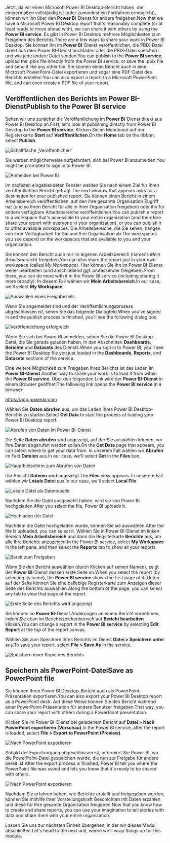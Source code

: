 <span data-ttu-id="527ed-101">Jetzt, da wir einen Microsoft Power BI Desktop-Bericht haben, der einigermaßen vollständig ist (oder zumindest ein Fortfahren ermöglicht), können wir ihn über den **Power BI**-Dienst für andere freigeben.</span><span class="sxs-lookup"><span data-stu-id="527ed-101">Now that we have a Microsoft Power BI Desktop report that's reasonably complete (or at least ready to move ahead with), we can share it with others by using the **Power BI service**.</span></span> <span data-ttu-id="527ed-102">Es gibt in Power BI Desktop mehrere Möglichkeiten zum Freigeben des Berichts.</span><span class="sxs-lookup"><span data-stu-id="527ed-102">There are a few ways to share your work in Power BI Desktop.</span></span> <span data-ttu-id="527ed-103">Sie können ihn im **Power BI**-Dienst veröffentlichen, die PBIX-Datei direkt aus dem Power BI-Dienst hochladen oder die PBIX-Datei speichern und wie jede andere Datei senden.</span><span class="sxs-lookup"><span data-stu-id="527ed-103">You can publish to the **Power BI service**, upload the .pbix file directly from the Power BI service, or save the .pbix file and send it like any other file.</span></span> <span data-ttu-id="527ed-104">Sie können einen Bericht auch in eine Microsoft PowerPoint-Datei exportieren und sogar eine PDF-Datei des Berichts erstellen.</span><span class="sxs-lookup"><span data-stu-id="527ed-104">You can also export a report to a Microsoft PowerPoint file, and can even create a PDF file of your report.</span></span>

## <a name="publish-to-the-power-bi-service"></a><span data-ttu-id="527ed-105">Veröffentlichen des Berichts im Power BI-Dienst</span><span class="sxs-lookup"><span data-stu-id="527ed-105">Publish to the Power BI service</span></span>
<span data-ttu-id="527ed-106">Sehen wir uns zunächst die Veröffentlichung im **Power BI**-Dienst direkt aus Power BI Desktop an.</span><span class="sxs-lookup"><span data-stu-id="527ed-106">First, let's look at publishing directly from Power BI Desktop to the **Power BI service**.</span></span> <span data-ttu-id="527ed-107">Klicken Sie im Menüband auf der Registerkarte **Start** auf **Veröffentlichen**.</span><span class="sxs-lookup"><span data-stu-id="527ed-107">On the **Home** tab on the ribbon, select **Publish**.</span></span>

![Schaltfläche „Veröffentlichen“](../media/pbid-share_01.png)

<span data-ttu-id="527ed-109">Sie werden möglicherweise aufgefordert, sich bei Power BI anzumelden.</span><span class="sxs-lookup"><span data-stu-id="527ed-109">You might be prompted to sign in to Power BI.</span></span>

![Anmelden bei Power BI](../media/pbid-share_02.png)

<span data-ttu-id="527ed-111">Im nächsten eingeblendeten Fenster werden Sie nach einem Ziel für Ihren veröffentlichten Bericht gefragt.</span><span class="sxs-lookup"><span data-stu-id="527ed-111">The next window that appears asks for a destination for your published report.</span></span> <span data-ttu-id="527ed-112">Sie können einen Bericht in einem Arbeitsbereich veröffentlichen, auf den Ihre gesamte Organisation Zugriff hat (und so Ihren Bericht für alle in Ihrer Organisation freigeben) oder ihn für andere verfügbare Arbeitsbereiche veröffentlichen.</span><span class="sxs-lookup"><span data-stu-id="527ed-112">You can publish a report to a workspace that's accessible to your entire organization (and therefore share your report with everyone in your organization), or you can publish it to other available workspaces.</span></span> <span data-ttu-id="527ed-113">Die Arbeitsbereiche, die Sie sehen, hängen von ihrer Verfügbarkeit für Sie und Ihre Organisation ab.</span><span class="sxs-lookup"><span data-stu-id="527ed-113">The workspaces you see depend on the workspaces that are available to you and your organization.</span></span>

<span data-ttu-id="527ed-114">Sie können den Bericht auch nur im eigenen Arbeitsbereich (namens *Mein Arbeitsbereich*) freigeben.</span><span class="sxs-lookup"><span data-stu-id="527ed-114">You can also share the report just in your own workspace (called *My Workspace*).</span></span> <span data-ttu-id="527ed-115">Hier können Sie ihn im Power BI-Dienst weiter bearbeiten (und anschließend ggf. umfassender freigeben).</span><span class="sxs-lookup"><span data-stu-id="527ed-115">From there, you can do more with it in the Power BI service (including sharing it more broadly).</span></span> <span data-ttu-id="527ed-116">In diesem Fall wählen wir **Mein Arbeitsbereich**.</span><span class="sxs-lookup"><span data-stu-id="527ed-116">In our case, we'll select **My Workspace**.</span></span>

![Auswählen eines Freigabeziels](../media/pbid-share_02b.png)

<span data-ttu-id="527ed-118">Wenn Sie angemeldet sind und der Veröffentlichungsprozess abgeschlossen ist, sehen Sie das folgende Dialogfeld.</span><span class="sxs-lookup"><span data-stu-id="527ed-118">When you've signed in and the publish process is finished, you'll see the following dialog box.</span></span>

![Veröffentlichung erfolgreich](../media/pbid-share_03.png)

<span data-ttu-id="527ed-120">Wenn Sie sich bei Power BI anmelden, sehen Sie die Power BI Desktop-Datei, die Sie gerade geladen haben, in den Abschnitten **Dashboards**, **Berichte** und **Datasets** des Diensts.</span><span class="sxs-lookup"><span data-stu-id="527ed-120">When you sign in to Power BI, you'll see the Power BI Desktop file you just loaded in the **Dashboards**, **Reports**, and **Datasets** sections of the service.</span></span>

<span data-ttu-id="527ed-121">Eine weitere Möglichkeit zum Freigeben Ihres Berichts ist das Laden im **Power BI-Dienst**.</span><span class="sxs-lookup"><span data-stu-id="527ed-121">Another way to share your work is to load it from within the **Power BI service**.</span></span> <span data-ttu-id="527ed-122">Über den folgenden Link wird der **Power BI-Dienst** in einem Browser geöffnet:</span><span class="sxs-lookup"><span data-stu-id="527ed-122">The following link opens the **Power BI service** in a browser:</span></span>

<https://app.powerbi.com>

<span data-ttu-id="527ed-123">Wählen Sie **Daten abrufen** aus, um das Laden Ihres Power BI Desktop-Berichts zu starten.</span><span class="sxs-lookup"><span data-stu-id="527ed-123">Select **Get Data** to start the process of loading your Power BI Desktop report.</span></span>

![Abrufen von Daten im Power BI-Dienst](../media/pbid-share_04.png)

<span data-ttu-id="527ed-125">Die Seite **Daten abrufen** wird angezeigt, auf der Sie auswählen können, wo Ihre Daten abgerufen werden sollen.</span><span class="sxs-lookup"><span data-stu-id="527ed-125">On the **Get Data** page that appears, you can select where to get your data from.</span></span> <span data-ttu-id="527ed-126">In unserem Fall wählen wir **Abrufen** im Feld **Dateien** aus.</span><span class="sxs-lookup"><span data-stu-id="527ed-126">In our case, we'll select **Get** in the **Files** box.</span></span>

![Hauptbildschirm zum Abrufen von Daten](../media/pbid-share_05.png)

<span data-ttu-id="527ed-128">Die Ansicht **Dateien** wird angezeigt.</span><span class="sxs-lookup"><span data-stu-id="527ed-128">The **Files** view appears.</span></span> <span data-ttu-id="527ed-129">In unserem Fall wählen wir **Lokale Datei** aus.</span><span class="sxs-lookup"><span data-stu-id="527ed-129">In our case, we'll select **Local File**.</span></span>

![Lokale Datei als Datenquelle](../media/pbid-share_06.png)

<span data-ttu-id="527ed-131">Nachdem Sie die Datei ausgewählt haben, wird sie von Power BI hochgeladen.</span><span class="sxs-lookup"><span data-stu-id="527ed-131">After you select the file, Power BI uploads it.</span></span>

![Hochladen der Datei](../media/pbid-share_07.png)

<span data-ttu-id="527ed-133">Nachdem die Datei hochgeladen wurde, können Sie sie auswählen.</span><span class="sxs-lookup"><span data-stu-id="527ed-133">After the file is uploaded, you can select it.</span></span> <span data-ttu-id="527ed-134">Wählen Sie in Power BI-Dienst im linken Bereich **Mein Arbeitsbereich** und dann die Registerkarte **Berichte** aus, um alle Ihre Berichte anzuzeigen.</span><span class="sxs-lookup"><span data-stu-id="527ed-134">In the Power BI service, select **My Workspace** in the left pane, and then select the **Reports** tab to show all your reports.</span></span>

![Bereit zum Freigeben](../media/pbid-share_08.png)

<span data-ttu-id="527ed-136">Wenn Sie den Bericht auswählen (durch Klicken auf seinen Namen), zeigt der **Power BI**-Dienst dessen erste Seite an.</span><span class="sxs-lookup"><span data-stu-id="527ed-136">When you select the report (by selecting its name), the **Power BI service** shows the first page of it.</span></span> <span data-ttu-id="527ed-137">Unten auf der Seite können Sie eine beliebige Registerkarte zum Anzeigen dieser Seite des Berichts auswählen.</span><span class="sxs-lookup"><span data-stu-id="527ed-137">Along the bottom of the page, you can select any tab to view that page of the report.</span></span>

![Erste Seite des Berichts wird angezeigt](../media/pbid-share_09.png)

<span data-ttu-id="527ed-139">Sie können im **Power BI**-Dienst Änderungen an einem Bericht vornehmen, indem Sie oben im Berichtszeichenbereich auf **Bericht bearbeiten** klicken.</span><span class="sxs-lookup"><span data-stu-id="527ed-139">You can change a report in the **Power BI service** by selecting **Edit Report** at the top of the report canvas.</span></span>

<span data-ttu-id="527ed-140">Wählen Sie zum Speichern Ihres Berichts im Dienst **Datei \> Speichern unter** aus.</span><span class="sxs-lookup"><span data-stu-id="527ed-140">To save your report, select **File \> Save As** in the service.</span></span> 

![Speichern einer Kopie des Berichts](../media/pbid-share_10.png)

## <a name="save-as-powerpoint-file"></a><span data-ttu-id="527ed-142">Speichern als PowerPoint-Datei</span><span class="sxs-lookup"><span data-stu-id="527ed-142">Save as PowerPoint file</span></span>

<span data-ttu-id="527ed-143">Sie können Ihren Power BI Desktop-Bericht auch als PowerPoint-Präsentation exportieren.</span><span class="sxs-lookup"><span data-stu-id="527ed-143">You can also export your Power BI Desktop report as a PowerPoint deck.</span></span> <span data-ttu-id="527ed-144">Auf diese Weise können Sie den Bericht während einer PowerPoint-Präsentation für andere Benutzer freigeben.</span><span class="sxs-lookup"><span data-stu-id="527ed-144">That way, you can share your report with others during a PowerPoint presentation.</span></span> 

<span data-ttu-id="527ed-145">Klicken Sie im Power BI-Dienst bei geladenem Bericht auf **Datei \> Nach PowerPoint exportieren (Vorschau)**.</span><span class="sxs-lookup"><span data-stu-id="527ed-145">In the Power BI service, after the report is loaded, select **File \> Export to PowerPoint (Preview)**.</span></span>

![Nach PowerPoint exportieren](../media/pbid-share_11.png)

<span data-ttu-id="527ed-147">Sobald der Exportvorgang abgeschlossen ist, informiert Sie Power BI, wo die PowerPoint-Datei gespeichert wurde, die nun zur Freigabe für andere bereit ist.</span><span class="sxs-lookup"><span data-stu-id="527ed-147">After the export process is finished, Power BI tell you where the PowerPoint file was saved and lets you know that it's ready to be shared with others.</span></span>

![Nach PowerPoint exportieren](../media/pbid-share_12.png)

<span data-ttu-id="527ed-149">Nachdem Sie erfahren haben, wie Berichte erstellt und freigegeben werden, können Sie mithilfe Ihrer Vorstellungskraft Geschichten mit Daten erzählen und diese für Ihre gesamte Organisation freigeben.</span><span class="sxs-lookup"><span data-stu-id="527ed-149">Now that you know how to create and share reports, you can use your imagination to tell stories with data and share them with your entire organization.</span></span>

<span data-ttu-id="527ed-150">Lassen Sie uns zur nächsten Einheit übergehen, in der wir dieses Modul abschließen.</span><span class="sxs-lookup"><span data-stu-id="527ed-150">Let's head to the next unit, where we'll wrap things up for this module.</span></span>